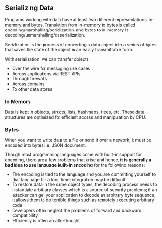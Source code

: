 ## Serializing Data

Programs working with data have at least two different representations: in-memory and bytes. Translation from in-memory to bytes is called encoding/marshalling/serialization, and bytes to in-memory is decoding/unmarshalling/deserialization.

Serialization is the process of converting a data object into a series of bytes that saves the state of the object in an easily transmittable form.

With serialization, we can transfer objects:

- Over the wire for messaging use cases
- Across applications via REST APIs
- Through firewalls
- Across domains
- To other data stores

### In Memory

Data is kept in objects, structs, lists, hashmaps, trees, etc. These data structures are optimized for efficient access and manipulation by CPU.

### Bytes

When you want to write data to a file or send it over a network, it must be encoded into bytes i.e. JSON document.

Though most programming languages come with built-in support for encoding, there are a few problems that arise and hence, **it is generally a bad idea to use language built-in encoding** for the following reasons:

- The encoding is tied to the language and you are committing yourself to that language for a long time; integration may be difficult
- To restore data in the same object types, the decoding process needs to instantiate arbitrary classes which is a source of security problems; if an attacker can get your application to decode an arbitrary byte sequence, it allows them to do terrible things such as remotely executing arbitrary code
- Developers often neglect the problems of forward and backward compatibility
- Efficiency is often an afterthought
